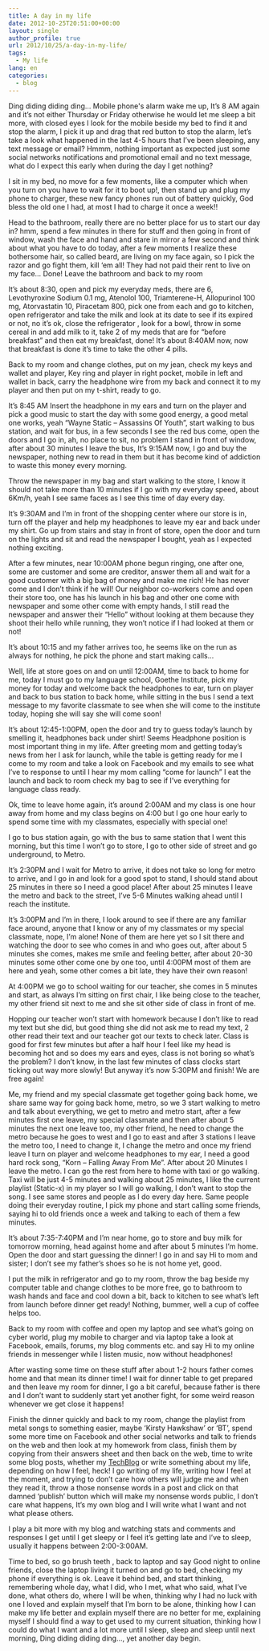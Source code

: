 ```yaml
---
title: A day in my life
date: 2012-10-25T20:51:00+00:00
layout: single
author_profile: true
url: 2012/10/25/a-day-in-my-life/
tags:
  - My life
lang: en
categories: 
  - blog
---
```

Ding diding diding ding… Mobile phone's alarm wake me up, It’s 8 AM again and it’s not either Thursday or Friday otherwise he would let me sleep a bit more, with closed eyes I look for the mobile beside my bed to find it and stop the alarm, I pick it up and drag that red button to stop the alarm, let’s take a look what happened in the last 4-5 hours that I’ve been sleeping, any text message or email? Hmmm, nothing important as expected just some social networks notifications and promotional email and no text message, what do I expect this early when during the day I get nothing? 

I sit in my bed, no move for a few moments, like a computer which when you turn on you have to wait for it to boot up!, then stand up and plug my phone to charger, these new fancy phones run out of battery quickly, God bless the old one I had, at most I had to charge it once a week!! 

Head to the bathroom, really there are no better place for us to start our day in? hmm, spend a few minutes in there for stuff and then going in front of window, wash the face and hand and stare in mirror a few second and think about what you have to do today, after a few moments I realize these bothersome hair, so called beard, are living on my face again, so I pick the razor and go fight them, kill ‘em all! They had not paid their rent to live on my face… Done! Leave the bathroom and back to my room 

It’s about 8:30, open and pick my everyday meds, there are 6, Levothyroxine Sodium 0.1 mg, Atenolol 100, Triamterene-H, Allopurinol 100 mg, Atorvastatin 10, Piracetam 800, pick one from each and go to kitchen, open refrigerator and take the milk and look at its date to see if its expired or not, no it’s ok, close the refrigerator , look for a bowl, throw in some cereal in and add milk to it, take 2 of my meds that are for “before breakfast” and then eat my breakfast, done! It’s about 8:40AM now, now that breakfast is done it’s time to take the other 4 pills. 

Back to my room and change clothes, put on my jean, check my keys and wallet and player, Key ring and player in right pocket, mobile in left and wallet in back, carry the headphone wire from my back and connect it to my player and then put on my t-shirt, ready to go. 

It’s 8:45 AM Insert the headphone in my ears and turn on the player and pick a good music to start the day with some good energy, a good metal one works, yeah “Wayne Static – Assassins Of Youth”, start walking to bus station, and wait for bus, in a few seconds I see the red bus come, open the doors and I go in, ah, no place to sit, no problem I stand in front of window, after about 30 minutes I leave the bus, It’s 9:15AM now, I go and buy the newspaper, nothing new to read in them but it has become kind of addiction to waste this money every morning. 

Throw the newspaper in my bag and start walking to the store, I know it should not take more than 10 minutes if I go with my everyday speed, about 6Km/h, yeah I see same faces as I see this time of day every day. 

It’s 9:30AM and I’m in front of the shopping center where our store is in, turn off the player and help my headphones to leave my ear and back under my shirt. Go up from stairs and stay in front of store, open the door and turn on the lights and sit and read the newspaper I bought, yeah as I expected nothing exciting. 

After a few minutes, near 10:00AM phone begun ringing, one after one, some are customer and some are creditor, answer them all and wait for a good customer with a big bag of money and make me rich! He has never come and I don’t think if he will! Our neighbor co-workers come and open their store too, one has his launch in his bag and other one come with newspaper and some other come with empty hands, I still read the newspaper and answer their “Hello” without looking at them because they shoot their hello while running, they won’t notice if I had looked at them or not! 

It’s about 10:15 and my father arrives too, he seems like on the run as always for nothing, he pick the phone and start making calls… 

Well, life at store goes on and on until 12:00AM, time to back to home for me, today I must go to my language school, Goethe Institute, pick my money for today and welcome back the headphones to ear, turn on player and back to bus station to back home, while sitting in the bus I send a text message to my favorite classmate to see when she will come to the institute today, hoping she will say she will come soon! 

It’s about 12:45-1:00PM, open the door and try to guess today’s launch by smelling it, headphones back under shirt! Seems Headphone position is most important thing in my life. After greeting mom and getting today’s news from her I ask for launch, while the table is getting ready for me I come to my room and take a look on Facebook and my emails to see what I’ve to response to until I hear my mom calling “come for launch” I eat the launch and back to room check my bag to see if I’ve everything for language class ready. 

Ok, time to leave home again, it’s around 2:00AM and my class is one hour away from home and my class begins on 4:00 but I go one hour early to spend some time with my classmates, especially with special one! 

I go to bus station again, go with the bus to same station that I went this morning, but this time I won’t go to store, I go to other side of street and go underground, to Metro. 

It’s 2:30PM and I wait for Metro to arrive, it does not take so long for metro to arrive, and I go in and look for a good spot to stand, I should stand about 25 minutes in there so I need a good place! After about 25 minutes I leave the metro and back to the street, I’ve 5-6 Minutes walking ahead until I reach the institute. 

It’s 3:00PM and I’m in there, I look around to see if there are any familiar face around, anyone that I know or any of my classmates or my special classmate, nope, I’m alone! None of them are here yet so I sit there and watching the door to see who comes in and who goes out, after about 5 minutes she comes, makes me smile and feeling better, after about 20-30 minutes some other come one by one too, until 4:00PM most of them are here and yeah, some other comes a bit late, they have their own reason! 

At 4:00PM we go to school waiting for our teacher, she comes in 5 minutes and start, as always I’m sitting on first chair, I like being close to the teacher, my other friend sit next to me and she sit other side of class in front of me. 

Hopping our teacher won’t start with homework because I don’t like to read my text but she did, but good thing she did not ask me to read my text, 2 other read their text and our teacher got our texts to check later. Class is good for first few minutes but after a half hour I feel like my head is becoming hot and so does my ears and eyes, class is not boring so what’s the problem? I don’t know, in the last few minutes of class clocks start ticking out way more slowly! But anyway it’s now 5:30PM and finish! We are free again! 

Me, my friend and my special classmate get together going back home, we share same way for going back home, metro, so we 3 start walking to metro and talk about everything, we get to metro and metro start, after a few minutes first one leave, my special classmate and then after about 5 minutes the next one leave too, my other friend, he need to change the metro because he goes to west and I go to east and after 3 stations I leave the metro too, I need to change it, I change the metro and once my friend leave I turn on player and welcome headphones to my ear, I need a good hard rock song, “Korn – Falling Away From Me”. After about 20 Minutes I leave the metro. I can go the rest from here to home with taxi or go walking. Taxi will be just 4-5 minutes and walking about 25 minutes, I like the current playlist (Static-x) in my player so I will go walking, I don’t want to stop the song. I see same stores and people as I do every day here. Same people doing their everyday routine, I pick my phone and start calling some friends, saying hi to old friends once a week and talking to each of them a few minutes. 

It’s about 7:35-7:40PM and I’m near home, go to store and buy milk for tomorrow morning, head against home and after about 5 minutes I’m home. Open the door and start guessing the dinner! I go in and say Hi to mom and sister; I don’t see my father’s shoes so he is not home yet, good. 

I put the milk in refrigerator and go to my room, throw the bag beside my computer table and change clothes to be more free, go to bathroom to wash hands and face and cool down a bit, back to kitchen to see what’s left from launch before dinner get ready! Nothing, bummer, well a cup of coffee helps too. 

Back to my room with coffee and open my laptop and see what’s going on cyber world, plug my mobile to charger and via laptop take a look at Facebook, emails, forums, my blog comments etc. and say Hi to my online friends in messenger while I listen music, now without headphones! 

After wasting some time on these stuff after about 1-2 hours father comes home and that mean its dinner time! I wait for dinner table to get prepared and then leave my room for dinner, I go a bit careful, because father is there and I don’t want to suddenly start yet another fight, for some weird reason whenever we get close it happens! 

Finish the dinner quickly and back to my room, change the playlist from metal songs to something easier, maybe ‘Kirsty Hawkshaw’ or ‘BT’, spend some more time on Facebook and other social networks and talk to friends on the web and then look at my homework from class, finish them by copying from their answers sheet and then back on the web, time to write some blog posts, whether my <a href="/" target="_blank">TechBlog</a> or write something about my life, depending on how I feel, heck! I go writing of my life, writing how I feel at the moment, and trying to don’t care how others will judge me and when they read it, throw a those nonsense words in a post and click on that damned ‘publish’ button which will make my nonsense words public, I don’t care what happens, It’s my own blog and I will write what I want and not what please others. 

I play a bit more with my blog and watching stats and comments and responses I get until I get sleepy or I feel it’s getting late and I’ve to sleep, usually it happens between 2:00-3:00AM. 

Time to bed, so go brush teeth , back to laptop and say Good night to online friends, close the laptop living it turned on and go to bed, checking my phone if everything is ok. Leave it behind bed, and start thinking, remembering whole day, what I did, who I met, what who said, what I’ve done, what others do, where I will be when, thinking why I had no luck with one I loved and explain myself that I’m born to be alone, thinking how I can make my life better and explain myself there are no better for me, explaining myself I should find a way to get used to my current situation, thinking how I could do what I want and a lot more until I sleep, sleep and sleep until next morning, Ding diding diding ding…, yet another day begin.